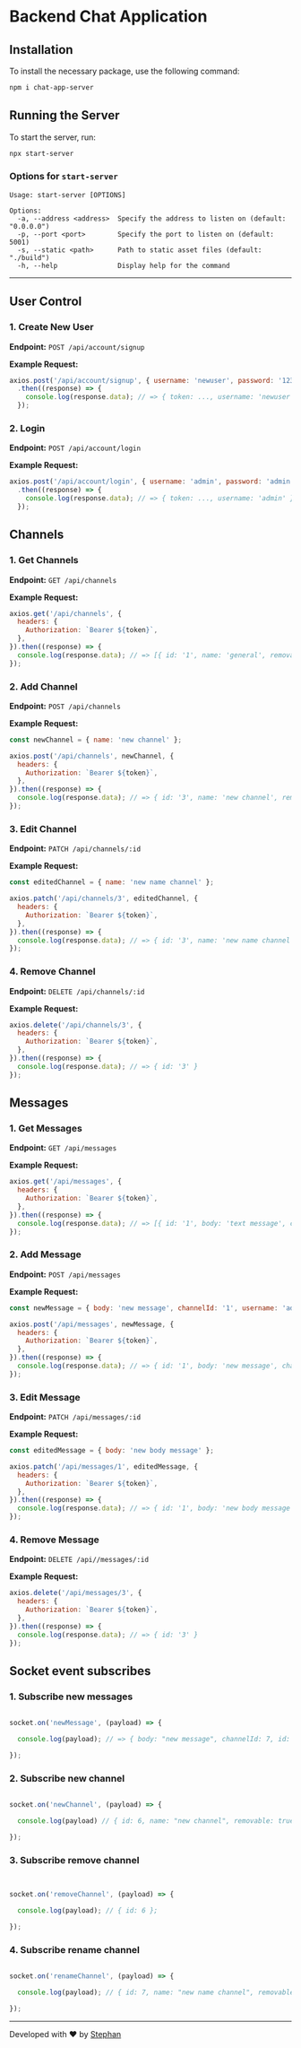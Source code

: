# Backend Chat Application

## Installation

To install the necessary package, use the following command:

```bash
npm i chat-app-server
```

## Running the Server

To start the server, run:

```bash
npx start-server
```

### Options for `start-server`

```
Usage: start-server [OPTIONS]

Options:
  -a, --address <address>  Specify the address to listen on (default: "0.0.0.0")
  -p, --port <port>        Specify the port to listen on (default: 5001)
  -s, --static <path>      Path to static asset files (default: "./build")
  -h, --help               Display help for the command
```

---

## User Control

### 1. Create New User
**Endpoint:** `POST /api/account/signup`

**Example Request:**
```javascript
axios.post('/api/account/signup', { username: 'newuser', password: '123456' })
  .then((response) => {
    console.log(response.data); // => { token: ..., username: 'newuser' }
  });
```

### 2. Login
**Endpoint:** `POST /api/account/login`

**Example Request:**
```javascript
axios.post('/api/account/login', { username: 'admin', password: 'admin' })
  .then((response) => {
    console.log(response.data); // => { token: ..., username: 'admin' }
  });
```

## Channels

### 1. Get Channels
**Endpoint:** `GET /api/channels`

**Example Request:**
```javascript
axios.get('/api/channels', {
  headers: {
    Authorization: `Bearer ${token}`,
  },
}).then((response) => {
  console.log(response.data); // => [{ id: '1', name: 'general', removable: false }, ...]
});
```

### 2. Add Channel
**Endpoint:** `POST /api/channels`

**Example Request:**
```javascript
const newChannel = { name: 'new channel' };

axios.post('/api/channels', newChannel, {
  headers: {
    Authorization: `Bearer ${token}`,
  },
}).then((response) => {
  console.log(response.data); // => { id: '3', name: 'new channel', removable: true }
});
```

### 3. Edit Channel
**Endpoint:** `PATCH /api/channels/:id`

**Example Request:**
```javascript
const editedChannel = { name: 'new name channel' };

axios.patch('/api/channels/3', editedChannel, {
  headers: {
    Authorization: `Bearer ${token}`,
  },
}).then((response) => {
  console.log(response.data); // => { id: '3', name: 'new name channel', removable: true }
});
```

### 4. Remove Channel
**Endpoint:** `DELETE /api/channels/:id`

**Example Request:**
```javascript
axios.delete('/api/channels/3', {
  headers: {
    Authorization: `Bearer ${token}`,
  },
}).then((response) => {
  console.log(response.data); // => { id: '3' }
});
```

## Messages

### 1. Get Messages
**Endpoint:** `GET /api/messages`

**Example Request:**
```javascript
axios.get('/api/messages', {
  headers: {
    Authorization: `Bearer ${token}`,
  },
}).then((response) => {
  console.log(response.data); // => [{ id: '1', body: 'text message', channelId: '1', username: 'admin' }, ...]
});
```

### 2. Add Message
**Endpoint:** `POST /api/messages`

**Example Request:**
```javascript
const newMessage = { body: 'new message', channelId: '1', username: 'admin' };

axios.post('/api/messages', newMessage, {
  headers: {
    Authorization: `Bearer ${token}`,
  },
}).then((response) => {
  console.log(response.data); // => { id: '1', body: 'new message', channelId: '1', username: 'admin' }
});
```

### 3. Edit Message
**Endpoint:** `PATCH /api/messages/:id`

**Example Request:**
```javascript
const editedMessage = { body: 'new body message' };

axios.patch('/api/messages/1', editedMessage, {
  headers: {
    Authorization: `Bearer ${token}`,
  },
}).then((response) => {
  console.log(response.data); // => { id: '1', body: 'new body message', channelId: '1', username: 'admin' }
});
```

### 4. Remove Message
**Endpoint:** `DELETE /api//messages/:id`

**Example Request:**
```javascript
axios.delete('/api/messages/3', {
  headers: {
    Authorization: `Bearer ${token}`,
  },
}).then((response) => {
  console.log(response.data); // => { id: '3' }
});
```

## Socket event subscribes

### 1. Subscribe new messages

```javascript

socket.on('newMessage', (payload) => {

  console.log(payload); // => { body: "new message", channelId: 7, id: 8, username: "admin" }

});

```

### 2. Subscribe new channel

```javascript

socket.on('newChannel', (payload) => {

  console.log(payload) // { id: 6, name: "new channel", removable: true }

});

```

### 3. Subscribe remove channel

```javascript


socket.on('removeChannel', (payload) => {

  console.log(payload); // { id: 6 };

});

```

### 4. Subscribe rename channel

```javascript

socket.on('renameChannel', (payload) => {

  console.log(payload); // { id: 7, name: "new name channel", removable: true }

});

```
---


Developed with ❤️ by [Stephan](https://github.com/Stephan-js)
